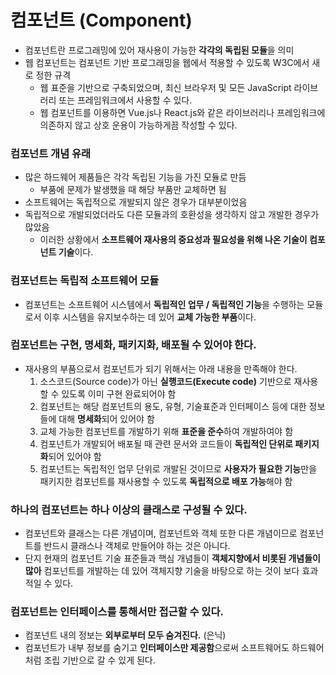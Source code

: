 # 컴포넌트 (Component)
* 컴포넌트란 프로그래밍에 있어 재사용이 가능한 **각각의 독립된 모듈**을 의미
* 웹 컴포넌트는 컴포넌트 기반 프로그래밍을 웹에서 적용할 수 있도록 W3C에서 새로 정한 규격
    * 웹 표준을 기반으로 구축되었으며, 최신 브라우저 및 모든 JavaScript 라이브러리 또는 프레임워크에서 사용할 수 있다.
    * 웹 컴포넌트를 이용하면 Vue.js나 React.js와 같은 라이브러리나 프레임워크에 의존하지 않고 상호 운용이 가능하게끔 작성할 수 있다.
### 컴포넌트 개념 유래
* 많은 하드웨어 제품들은 각각 독립된 기능을 가진 모듈로 만듬
    * 부품에 문제가 발생했을 때 해당 부품만 교체하면 됨
* 소프트웨어는 독립적으로 개발되지 않은 경우가 대부분이었음
* 독립적으로 개발되었더라도 다른 모듈과의 호환성을 생각하지 않고 개발한 경우가 많았음
    * 이러한 상황에서 **소프트웨어 재사용의 중요성과 필요성을 위해 나온 기술이 컴포넌트 기술**이다.
### 컴포넌트는 독립적 소프트웨어 모듈
* 컴포넌트는 소프트웨어 시스템에서 **독립적인 업무 / 독립적인 기능**을 수행하는 모듈로서 이후 시스템을 유지보수하는 데 있어 **교체 가능한 부품**이다.
### 컴포넌트는 구현, 명세화, 패키지화, 배포될 수 있어야 한다.
* 재사용의 부품으로서 컴포넌트가 되기 위해서는 아래 내용을 만족해야 한다.
    1. 소스코드(Source code)가 아닌 **실행코드(Execute code)** 기반으로 재사용할 수 있도록 이미 구현 완료되어야 함
    2. 컴포넌트는 해당 컴포넌트의 용도, 유형, 기술표준과 인터페이스 등에 대한 정보들에 대해 **명세화**되어 있어야 함
    3. 교체 가능한 컴포넌트를 개발하기 위해 **표준을 준수**하여 개발하여야 함
    4. 컴포넌트가 개발되어 배포될 때 관련 문서와 코드들이 **독립적인 단위로 패키지화**되어 있어야 함
    5. 컴포넌트는 독립적인 업무 단위로 개발된 것이므로 **사용자가 필요한 기능**만을 패키지한 컴포넌트를 재사용할 수 있도록 **독립적으로 배포 가능**해야 함
### 하나의 컴포넌트는 하나 이상의 클래스로 구성될 수 있다.
* 컴포넌트와 클래스는 다른 개념이며, 컴포넌트와 객체 또한 다른 개념이므로 컴포넌트를 반드시 클래스나 객체로 만들어야 하는 것은 아니다.
* 단지 현재의 컴포넌트 기술 표준들과 핵심 개념들이 **객체지향에서 비롯된 개념들이 많아** 컴포넌트를 개발하는 데 있어 객체지향 기술을 바탕으로 하는 것이 보다 효과적일 수 있다.
### 컴포넌트는 인터페이스를 통해서만 접근할 수 있다.
* 컴포넌트 내의 정보는 **외부로부터 모두 숨겨진다.** (은닉)
* 컴포넌트가 내부 정보를 숨기고 **인터페이스만 제공함**으로써 소프트웨어도 하드웨어처럼 조립 기반으로 갈 수 있게 된다.

